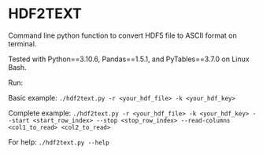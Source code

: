 # HDF2TEXT
Command line python function to convert HDF5 file to ASCII format on terminal.

Tested with Python==3.10.6, Pandas==1.5.1, and PyTables==3.7.0 on Linux Bash.

Run:

Basic example: `./hdf2text.py -r <your_hdf_file> -k <your_hdf_key>`

Complete example: `./hdf2text.py -r <your_hdf_file> -k <your_hdf_key> --start <start_row_index> --stop <stop_row_index> --read-columns <col1_to_read> <col2_to_read>`

For help: `./hdf2text.py --help`

